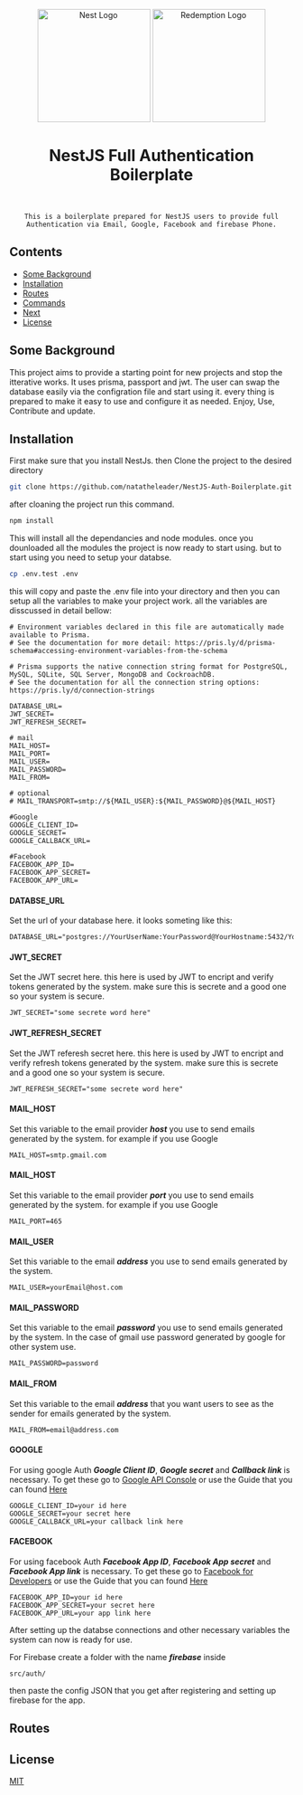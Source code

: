 
<div align="center">
    <p align="center">
        <a href="http://nestjs.com/" target="blank"><img src="https://nestjs.com/img/logo-small.svg" width="200" alt="Nest Logo" /></a>
        <img src="https://i.ibb.co/Z1fGw5c/Brand.png" width="200" alt="Redemption Logo" />
    </p>
    <h1>NestJS Full Authentication Boilerplate</h1>
    <br />
    
    This is a boilerplate prepared for NestJS users to provide full Authentication via Email, Google, Facebook and firebase Phone.
</div>


## Contents <!-- omit in toc -->

- [Some Background](#some-background)
- [Installation](#installation)
- [Routes](#routes)
- [Commands](#commands)
- [Next](#next)
- [License](#license)

<!--lint enable awesome-list-item-->

## Some Background

This project aims to provide a starting point for new projects and stop the itterative works. It uses prisma, passport and jwt. The user can swap the database easily via the configration file and start using it. every thing is prepared to make it easy to use and configure it as needed. Enjoy, Use, Contribute and update.


## Installation
First make sure that you install NestJs. then Clone the project to the desired directory

```bash
git clone https://github.com/natatheleader/NestJS-Auth-Boilerplate.git
```

after cloaning the project run this command.

```bash
npm install 
```

This will install all the dependancies and node modules. once you dounloaded all the modules the project is now ready to start using. but to start using you need to setup your databse.

```bash
cp .env.test .env
```

this will copy and paste the .env file into your directory and then you can setup all the variables to make your project work. all the variables are disscussed in detail bellow:

```config
# Environment variables declared in this file are automatically made available to Prisma.
# See the documentation for more detail: https://pris.ly/d/prisma-schema#accessing-environment-variables-from-the-schema

# Prisma supports the native connection string format for PostgreSQL, MySQL, SQLite, SQL Server, MongoDB and CockroachDB.
# See the documentation for all the connection string options: https://pris.ly/d/connection-strings

DATABASE_URL=
JWT_SECRET=
JWT_REFRESH_SECRET=

# mail
MAIL_HOST=
MAIL_PORT=
MAIL_USER=
MAIL_PASSWORD=
MAIL_FROM=

# optional
# MAIL_TRANSPORT=smtp://${MAIL_USER}:${MAIL_PASSWORD}@${MAIL_HOST}

#Google
GOOGLE_CLIENT_ID=
GOOGLE_SECRET=
GOOGLE_CALLBACK_URL=

#Facebook
FACEBOOK_APP_ID=
FACEBOOK_APP_SECRET=
FACEBOOK_APP_URL=
```

#### DATABSE_URL
Set the url of your database here. it looks someting like this:
```config
DATABASE_URL="postgres://YourUserName:YourPassword@YourHostname:5432/YourDatabaseName"
```

#### JWT_SECRET
Set the JWT secret here. this here is used by JWT to encript and verify tokens generated by the system. make sure this is secrete and a good one so your system is secure.
```config
JWT_SECRET="some secrete word here"
```

#### JWT_REFRESH_SECRET
Set the JWT referesh secret here. this here is used by JWT to encript and verify refresh tokens generated by the system. make sure this is secrete and a good one so your system is secure.
```config
JWT_REFRESH_SECRET="some secrete word here"
```

#### MAIL_HOST
Set this variable to the email provider _**host**_ you use to send emails generated by the system. for example if you use Google
```config
MAIL_HOST=smtp.gmail.com
```

#### MAIL_HOST
Set this variable to the email provider _**port**_ you use to send emails generated by the system. for example if you use Google
```config
MAIL_PORT=465
```

#### MAIL_USER
Set this variable to the email _**address**_ you use to send emails generated by the system.
```config
MAIL_USER=yourEmail@host.com
```

#### MAIL_PASSWORD
Set this variable to the email _**password**_ you use to send emails generated by the system. In the case of gmail use password generated by google for other system use.
```config
MAIL_PASSWORD=password
```

#### MAIL_FROM
Set this variable to the email _**address**_ that you want users to see as the sender for emails generated by the system.
```config
MAIL_FROM=email@address.com
```

#### GOOGLE
For using google Auth _**Google Client ID**_, _**Google secret**_ and _**Callback link**_ is necessary. To get these go to [Google API Console](https://console.cloud.google.com/welcome) or use the Guide that you can found [Here](https://developers.google.com/identity/gsi/web/guides/get-google-api-clientid)

```config
GOOGLE_CLIENT_ID=your id here
GOOGLE_SECRET=your secret here
GOOGLE_CALLBACK_URL=your callback link here
```

#### FACEBOOK
For using facebook Auth _**Facebook App ID**_, _**Facebook App secret**_ and _**Facebook App link**_ is necessary. To get these go to [Facebook for Developers](https://developers.facebook.com) or use the Guide that you can found [Here](https://webkul.com/blog/how-to-generate-facebook-app-id/)

```config
FACEBOOK_APP_ID=your id here
FACEBOOK_APP_SECRET=your secret here
FACEBOOK_APP_URL=your app link here
```

After setting up the databse connections and other necessary variables the system can now is ready for use.

For Firebase create a folder with the name _**firebase**_ inside 

```folder
src/auth/
```

then paste the config JSON that you get after registering and setting up firebase for the app.

## Routes


## License

[MIT](LICENSE)
